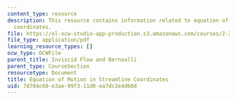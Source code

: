 ```yaml
---
content_type: resource
description: This resource contains information related to equation of motion in streamline
  coordinates.
file: https://ol-ocw-studio-app-production.s3.amazonaws.com/courses/2-25-advanced-fluid-mechanics-fall-2013/7d784c60e3ae99f311d0ea7dc2e4d60d_MIT2_25F13_Equation_of_Mo.pdf
file_type: application/pdf
learning_resource_types: []
ocw_type: OCWFile
parent_title: Inviscid Flow and Bernoulli
parent_type: CourseSection
resourcetype: Document
title: Equation of Motion in Streamline Coordinates
uid: 7d784c60-e3ae-99f3-11d0-ea7dc2e4d60d
---
```

